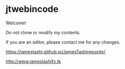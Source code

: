 # jtwebincode

Welcome!

Do not clone or modify my contents.

If you are an editor, please contact me for any changes.

https://jamestashi.github.io/JamesTashireposite/

http://www.jamestashifx.tk
